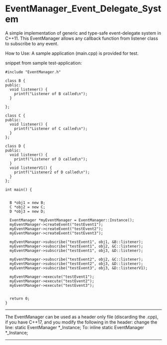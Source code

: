 # EventManager_Event_Delegate_System

A simple implementation of generic and type-safe event-delegate system in C++11.
This EventManager allows any callback function from listener class to subscribe to any event.


How to Use:
A sample application (main.cpp) is provided for test.

snippet from sample test-application:
```
#include "EventManager.h"

class B {
public:
  void listener() {
    printf("Listener of B called\n");
  }

};

class C {
public:
  void listener() {
    printf("Listener of C called\n");
  }
};

class D {
public:
  void listener() {
    printf("Listener of D called\n");
  }
  void listenerV1() {
    printf("Listener2 of D called\n");
  }
};

int main() {

  
  B *obj1 = new B;
  C *obj2 = new C;
  D *obj3 = new D;
  
  EventManager *myEventManager = EventManager::Instance();
  myEventManager->createEvent("testEvent1");
  myEventManager->createEvent("testEvent2");  
  myEventManager->createEvent("testEvent3");  

  myEventManager->subscribe("testEvent1", obj1, &B::listener);
  myEventManager->subscribe("testEvent1", obj2, &C::listener);
  myEventManager->subscribe("testEvent1", obj3, &D::listener);
  
  myEventManager->subscribe("testEvent2", obj2, &C::listener);
  myEventManager->subscribe("testEvent2", obj3, &D::listener);
  myEventManager->subscribe("testEvent3", obj3, &D::listenerV1);
  
  myEventManager->execute("testEvent1");
  myEventManager->execute("testEvent2");  
  myEventManager->execute("testEvent3");
  
  
  return 0;
}
```

***
The EventManager can be used as a header only file (discarding the .cpp), if you have C++17, and you modify the following in the header:
change the line:
static EventManager *_Instance;
To:
inline static EventManager *_Instance;
***
